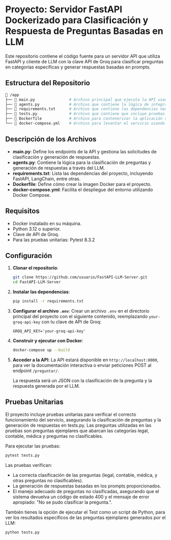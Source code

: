 
# Proyecto: Servidor FastAPI Dockerizado para Clasificación y Respuesta de Preguntas Basadas en LLM

Este repositorio contiene el código fuente para un servidor API que utiliza FastAPI y cliente de LLM con la clave API de Groq para clasificar preguntas en categorías específicas y generar respuestas basadas en prompts.

## Estructura del Repositorio

```bash
📁 /app
├── 📄 main.py               # Archivo principal que ejecuta la API usando FastAPI
├── 📄 agents.py             # Archivo que contiene la lógica de integración con LLM
├── 📄 requirements.txt      # Archivo que contiene las dependencias necesarias para ejecutar el proyecto
├── 📄 tests.py              # Archivo que contiene que incluye pruebas unitarias
├── 📄 Dockerfile            # Archivo para contenerizar la aplicación con Docker
└── 📄 docker-compose.yml    # Archivo para levantar el servicio usando Docker Compose
```

## Descripción de los Archivos

- **main.py**: Define los endpoints de la API y gestiona las solicitudes de clasificación y generación de respuestas.
- **agents.py**: Contiene la lógica para la clasificación de preguntas y generación de respuestas a través del LLM.
- **requirements.txt**: Lista las dependencias del proyecto, incluyendo FastAPI, LangChain, entre otras.
- **Dockerfile**: Define cómo crear la imagen Docker para el proyecto.
- **docker-compose.yml**: Facilita el despliegue del entorno utilizando Docker Compose.

## Requisitos

- Docker instalado en su máquina.
- Python 3.12 o superior.
- Clave de API de Groq.
- Para las pruebas unitarias: Pytest 8.3.2

## Configuración

1. **Clonar el repositorio**:
   ```bash
   git clone https://github.com/usuario/FastAPI-LLM-Server.git
   cd FastAPI-LLM-Server
   ```

2. **Instalar las dependencias**:
   ```bash
   pip install -r requirements.txt
   ```

3. **Configurar el archivo `.env`**:
   Crear un archivo `.env` en el directorio principal del proyecto con el siguiente contenido, reemplazando `your-groq-api-key` con tu clave de API de Groq:
   ```env
   GROQ_API_KEY='your-groq-api-key'
   ```

4. **Construir y ejecutar con Docker**:
   ```bash
   docker-compose up --build
   ```

5. **Acceder a la API**:
   La API estará disponible en `http://localhost:8000`, para ver la documentación interactiva o enviar peticiones POST al endpoint `/preguntar/`.

   La respuesta será un JSON con la clasificación de la pregunta y la respuesta generada por el LLM.

## Pruebas Unitarias

El proyecto incluye pruebas unitarias para verificar el correcto funcionamiento del servicio, asegurando la clasificación de preguntas y la generación de respuestas en tests.py. Las preguntas utilizadas en las pruebas son preguntas ejemplares que abarcan las categorías legal, contable, médica y preguntas no clasificables.

Para ejecutar las pruebas:

```bash
pytest tests.py
```

Las pruebas verifican:

- La correcta clasificación de las preguntas (legal, contable, médica, y otras preguntas no clasificables).
- La generación de respuestas basadas en los prompts proporcionados.
- El manejo adecuado de preguntas no clasificadas, asegurando que el sistema devuelva un código de estado 400 y el mensaje de error apropiado: "No se pudo clasificar la pregunta.".

También tienes la opción de ejecutar el Test como un script de Python, para ver los resultados específicos de las preguntas ejemplares generados por el LLM:

```bash
python tests.py
```
